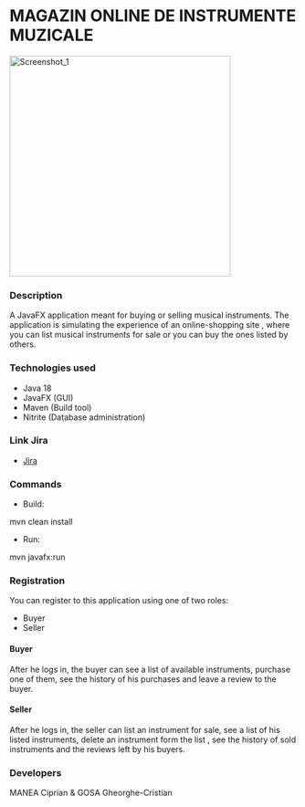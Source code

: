 # MAGAZIN ONLINE DE INSTRUMENTE MUZICALE

<img width="387" alt="Screenshot_1" src="https://user-images.githubusercontent.com/101999731/169672761-1841a450-1b78-43f3-a8a3-a2c89cb26942.png">


### Description

A JavaFX application meant for buying or selling musical instruments.
The application is simulating the experience of an online-shopping site , where you can list musical instruments for sale or you can buy the ones listed by others.

### Technologies used

* Java 18
* JavaFX (GUI)
* Maven (Build tool)
* Nitrite (Database administration)

### Link Jira
* [Jira](https://cristigosa.atlassian.net/jira/software/projects/MODIM/boards/2)

### Commands

* Build:

mvn clean install

* Run:

mvn javafx:run 

### Registration

You can register to this application using one of two roles:
* Buyer 
* Seller

#### Buyer

After he logs in, the buyer can see a list of available instruments, purchase one of them, see the history of his purchases and leave a review to the buyer.

#### Seller

After he logs in, the seller can list an instrument for sale, see a list of his listed instruments, delete an instrument form the list , see the history of sold instruments and the reviews left by his buyers.


### Developers

MANEA Ciprian & GOSA Gheorghe-Cristian
